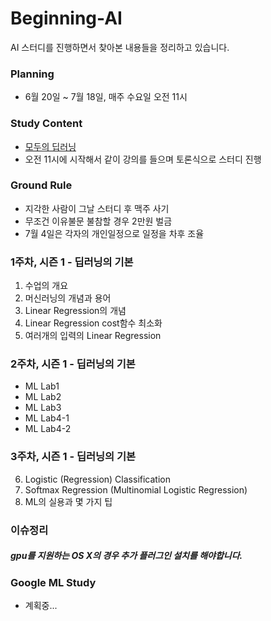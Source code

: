 # Beginning-AI
AI 스터디를 진행하면서 찾아본 내용들을 정리하고 있습니다.


### Planning
- 6월 20일 ~ 7월 18일, 매주 수요일 오전 11시

### Study Content 
- [모두의 딥러닝](https://hunkim.github.io/ml/)
- 오전 11시에 시작해서 같이 강의를 들으며 토론식으로 스터디 진행

### Ground Rule
- 지각한 사람이 그날 스터디 후 맥주 사기
- 무조건 이유불문 불참할 경우 2만원 벌금 
- 7월 4일은 각자의 개인일정으로 일정을 차후 조율

### 1주차, 시즌 1 - 딥러닝의 기본
1. 수업의 개요
2. 머신러닝의 개념과 용어
3. Linear Regression의 개념
4. Linear Regression cost함수 최소화 
5. 여러개의 입력의 Linear Regression

### 2주차, 시즌 1 - 딥러닝의 기본
- ML Lab1
- ML Lab2
- ML Lab3
- ML Lab4-1
- ML Lab4-2

### 3주차, 시즌 1 - 딥러닝의 기본
6. Logistic (Regression) Classification
7. Softmax Regression (Multinomial Logistic Regression)
8. ML의 실용과 몇 가지 팁


### 이슈정리 

##### gpu를 지원하는 OS X의 경우 추가 플러그인 설치를 해야합니다. 

### Google ML Study
- 계획중...
